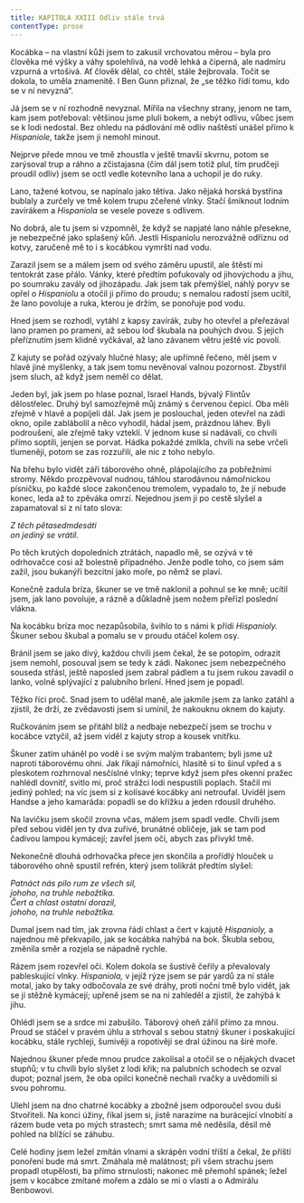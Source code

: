 ```yaml
---
title: KAPITOLA XXIII Odliv stále trvá
contentType: prose
---
```


<section>

Kocábka – na vlastní kůži jsem to zakusil vrchovatou měrou – byla pro člověka mé výšky a váhy spolehlivá, na vodě lehká a čiperná, ale nadmíru vzpurná a vrtošivá. Ať člověk dělal, co chtěl, stále žejbrovala. Točit se dokola, to uměla znamenitě. I Ben Gunn přiznal, že „se těžko řídí tomu, kdo se v ní nevyzná“.

Já jsem se v ní rozhodně nevyznal. Mířila na všechny strany, jenom ne tam, kam jsem potřeboval: většinou jsme pluli bokem, a nebýt odlivu, vůbec jsem se k lodi nedostal. Bez ohledu na pádlování mě odliv naštěstí unášel přímo k _Hispaniole,_ takže jsem ji nemohl minout.

Nejprve přede mnou ve tmě zhoustla v ještě tmavší skvrnu, potom se zarýsoval trup a ráhno a zčistajasna (čím dál jsem totiž plul, tím prudčeji proudil odliv) jsem se octl vedle kotevního lana a uchopil je do ruky.

Lano, tažené kotvou, se napínalo jako tětiva. Jako nějaká horská bystřina bublaly a zurčely ve tmě kolem trupu zčeřené vlnky. Stačí šmiknout lodním zavírákem a _Hispaniola_ se vesele poveze s odlivem.

No dobrá, ale tu jsem si vzpomněl, že když se napjaté lano náhle přesekne, je nebezpečné jako splašený kůň. Jestli Hispaniolu nerozvážně odříznu od kotvy, zaručeně mě to i s kocábkou vymrští nad vodu.

Zarazil jsem se a málem jsem od svého záměru upustil, ale štěstí mi tentokrát zase přálo. Vánky, které předtím pofukovaly od jihovýchodu a jihu, po soumraku zavály od jihozápadu. Jak jsem tak přemýšlel, náhlý poryv se opřel o _Hispaniolu_ a otočil ji přímo do proudu; s nemalou radostí jsem ucítil, že lano povoluje a ruka, kterou je držím, se ponořuje pod vodu.

Hned jsem se rozhodl, vytáhl z kapsy zavírák, zuby ho otevřel a přeřezával lano pramen po prameni, až sebou loď škubala na pouhých dvou. S jejich přeříznutím jsem klidně vyčkával, až lano závanem větru ještě víc povolí.

Z kajuty se pořád ozývaly hlučné hlasy; ale upřímně řečeno, měl jsem v hlavě jiné myšlenky, a tak jsem tomu nevěnoval valnou pozornost. Zbystřil jsem sluch, až když jsem neměl co dělat.

Jeden byl, jak jsem po hlase poznal, Israel Hands, bývalý Flintův dělostřelec. Druhý byl samozřejmě můj známý s červenou čepicí. Oba měli zřejmě v hlavě a popíjeli dál. Jak jsem je poslouchal, jeden otevřel na zádi okno, opile zablábolil a něco vyhodil, hádal jsem, prázdnou láhev. Byli podroušeni, ale zřejmě taky vzteklí. V jednom kuse si nadávali, co chvíli přímo soptili, jenjen se porvat. Hádka pokaždé zmlkla, chvíli na sebe vrčeli tlumeněji, potom se zas rozzuřili, ale nic z toho nebylo.

Na břehu bylo vidět záři táborového ohně, plápolajícího za pobřežními stromy. Někdo prozpěvoval nudnou, táhlou starodávnou námořnickou písničku, po každé sloce zakončenou tremolem, vypadalo to, že jí nebude konec, leda až to zpěváka omrzí. Nejednou jsem ji po cestě slyšel a zapamatoval si z ní tato slova:

_Z těch pětasedmdesáti  
on jediný se vrátil._

Po těch krutých dopoledních ztrátách, napadlo mě, se ozývá v té odrhovačce cosi až bolestně případného. Jenže podle toho, co jsem sám zažil, jsou bukanýři bezcitní jako moře, po němž se plaví.

Konečně zadula bríza, škuner se ve tmě naklonil a pohnul se ke mně; ucítil jsem, jak lano povoluje, a rázně a důkladně jsem nožem přeřízl poslední vlákna.

Na kocábku bríza moc nezapůsobila, švihlo to s námi k přídi _Hispanioly._ Škuner sebou škubal a pomalu se v proudu otáčel kolem osy.

Bránil jsem se jako divý, každou chvíli jsem čekal, že se potopím, odrazit jsem nemohl, posouval jsem se tedy k zádi. Nakonec jsem nebezpečného souseda střásl, ještě naposled jsem zabral pádlem a tu jsem rukou zavadil o lanko, volně splývající z palubního brlení. Hned jsem je popadl.

Těžko říci proč. Snad jsem to udělal maně, ale jakmile jsem za lanko zatáhl a zjistil, že drží, ze zvědavosti jsem si umínil, že nakouknu oknem do kajuty.

Ručkováním jsem se přitáhl blíž a nedbaje nebezpečí jsem se trochu v kocábce vztyčil, až jsem viděl z kajuty strop a kousek vnitřku.

Škuner zatím uháněl po vodě i se svým malým trabantem; byli jsme už naproti táborovému ohni. Jak říkají námořníci, hlasitě si to šinul vpřed a s pleskotem rozhrnoval nesčíslné vlnky; teprve když jsem přes okenní pražec nahlédl dovnitř, svitlo mi, proč strážci lodi nespustili poplach. Stačil mi jediný pohled; na víc jsem si z kolísavé kocábky ani netroufal. Uviděl jsem Handse a jeho kamaráda: popadli se do křížku a jeden rdousil druhého.

Na lavičku jsem skočil zrovna včas, málem jsem spadl vedle. Chvíli jsem před sebou viděl jen ty dva zuřivé, brunátné obličeje, jak se tam pod čadivou lampou kymácejí; zavřel jsem oči, abych zas přivykl tmě.

Nekonečně dlouhá odrhovačka přece jen skončila a prořídlý hlouček u táborového ohně spustil refrén, který jsem tolikrát předtím slyšel:

_Patnáct nás pilo rum ze všech sil,  
johoho, na truhle nebožtíka.  
Čert a chlast ostatní dorazil,  
johoho, na truhle nebožtíka._

Dumal jsem nad tím, jak zrovna řádí chlast a čert v kajutě _Hispanioly,_ a najednou mě překvapilo, jak se kocábka nahýbá na bok. Škubla sebou, změnila směr a rozjela se nápadně rychle.

Rázem jsem rozevřel oči. Kolem dokola se šustivě čeřily a převalovaly pableskující vlnky. _Hispaniola,_ v jejíž rýze jsem se pár yardů za ní stále motal, jako by taky odbočovala ze své dráhy, proti noční tmě bylo vidět, jak se jí stěžně kymácejí; upřeně jsem se na ni zahleděl a zjistil, že zahýbá k jihu.

Ohlédl jsem se a srdce mi zabušilo. Táborový oheň zářil přímo za mnou. Proud se stáčel v pravém úhlu a strhoval s sebou statný škuner i poskakující kocábku, stále rychleji, šumivěji a ropotivěji se dral úžinou na širé moře.

Najednou škuner přede mnou prudce zakolísal a otočil se o nějakých dvacet stupňů; v tu chvíli bylo slyšet z lodi křik; na palubních schodech se ozval dupot; poznal jsem, že oba opilci konečně nechali rvačky a uvědomili si svou pohromu.

Ulehl jsem na dno chatrné kocábky a zbožně jsem odporoučel svou duši Stvořiteli. Na konci úžiny, říkal jsem si, jistě narazíme na burácející vlnobití a rázem bude veta po mých strastech; smrt sama mě neděsila, děsil mě pohled na blížící se záhubu.

Celé hodiny jsem ležel zmítán vlnami a skrápěn vodní tříští a čekal, že příští ponoření bude má smrt. Zmáhala mě malátnost; při všem strachu jsem propadl otupělosti, ba přímo strnulosti; nakonec mě přemohl spánek; ležel jsem v kocábce zmítané mořem a zdálo se mi o vlasti a o Admirálu Benbowovi.

</section>

[^1]: Matróz – námořník. _Pozn. red._

[^2]: Klnout – klít, nadávat. _Pozn. red._

[^3]: Švadronit – rychle drmolivě mluvit. _Pozn. red._

[^4]: Sešlý, vetchý. _Pozn. red._

[^5]: Smotaný žvýkací tabák. _Pozn. red._

[^6]: Nádoba na uchovávání troudu, tj. suché, snadno zápalné látky. _Pozn. red._

[^7]: Přístroj k určování místa podle polohy hvězd. _Pozn. red._

[^8]: Kyvadlové hodiny. _Pozn. red._

[^9]: Dovětek, dodatek. _Pozn. red._

[^10]: Kloun – mohutná špičatá zbraň umístěná pod čarou ponoru na přídi. Svým hrotem sloužila k proražení boku nepřátelské lodi. _Pozn. red._

[^11]: Šalupa – dlouhý člun určený k dopravě mezi kotvící lodí a břehem. _Pozn. red._

[^12]: Staré přísloví (15. stol.), „kdo chodí kolem močálu, bažiny, ten se nachladí“, tj. nelze jednat nečestně bez následků. _Pozn. red._

[^13]: Parduna – součást pevného lanoví, zadní a postranní lano slouží k výstuze stěžňů a čnělek. _Pozn. red._

[^14]: Jola – otevřený sportovní člun s plachtami. _Pozn. red._

[^15]: Zábradlí, ohrazení. _Pozn. red._

[^16]: Brzo bylo vzbouřenců jen osm, námořník ze škuneru, postřelený panem Trelawneyem, ještě ten večer zranění podlehl. Ti, co zůstali, se to ovšem dověděli až později.

[^17]: Kosatka – trojúhelníková plachta nad přídí lodi. _Pozn. red._

[^18]: Stěh – lano spojující stěžeň s trupem a zajišťující jeho lepší stabilitu. _Pozn. red_.

[^19]: Fidibus – papírovýsmotek, jímž se podpaluje dýmka nebo svíčka. _Pozn. red_.

[^20]: Cvičit na povel. _Pozn. red_.

[^21]: Mlýnské kameny. _Pozn. red._
